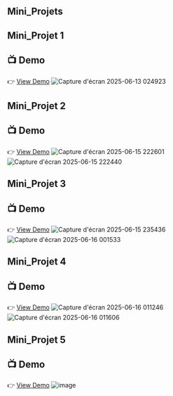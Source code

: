 ## Mini_Projets

## Mini_Projet 1
## 📺 Demo 
👉 [View Demo](https://mini-projet-simple-game.netlify.app/)
![Capture d'écran 2025-06-13 024923](https://github.com/user-attachments/assets/204a24ba-6785-4e86-a065-25fffdf965de)
## Mini_Projet 2
## 📺 Demo 
👉 [View Demo](https://mini-projet-2-simple-game.netlify.app/)
![Capture d'écran 2025-06-15 222601](https://github.com/user-attachments/assets/b1a363c2-b1dc-4514-9790-67ce240399b0)
![Capture d'écran 2025-06-15 222440](https://github.com/user-attachments/assets/1b448858-1c13-42b0-87e6-ebbcbceaefa6)
## Mini_Projet 3
## 📺 Demo 
👉 [View Demo](https://mini-projet-3.netlify.app/)
![Capture d'écran 2025-06-15 235436](https://github.com/user-attachments/assets/24329abb-a3f1-4c91-a9fd-9fdac819f117)
![Capture d'écran 2025-06-16 001533](https://github.com/user-attachments/assets/1d81bf1d-d6b4-4915-93a7-74753815a2df)
## Mini_Projet 4
## 📺 Demo 
👉 [View Demo](https://mini-projet-4.netlify.app/)
![Capture d'écran 2025-06-16 011246](https://github.com/user-attachments/assets/d33be399-4c8d-4071-b75f-451003d98c32)
![Capture d'écran 2025-06-16 011606](https://github.com/user-attachments/assets/7ae45ba7-22fc-4035-8438-bc0af5f34b9d)
## Mini_Projet 5
## 📺 Demo 
👉 [View Demo](https://mini-projet-5.netlify.app/)
![image](https://github.com/user-attachments/assets/1cf18d42-8e65-4596-a218-3c374f3d3bee)

